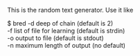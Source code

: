 This is the random text generator. Use it like

$ bred -d deep of chain (default is 2)\
       -f list of file for learning (default is strdin)\
       -o output to file (default is stdout)\
       -n maximum length of output (no default)